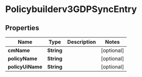 

# Policybuilderv3GDPSyncEntry


## Properties

| Name | Type | Description | Notes |
|------------ | ------------- | ------------- | -------------|
|**cmName** | **String** |  |  [optional] |
|**policyName** | **String** |  |  [optional] |
|**policyUiName** | **String** |  |  [optional] |



